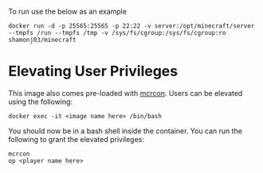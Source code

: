 To run use the below as an example
```
docker run -d -p 25565:25565 -p 22:22 -v server:/opt/minecraft/server --tmpfs /run --tmpfs /tmp -v /sys/fs/cgroup:/sys/fs/cgroup:ro shamonj03/minecraft
```

# Elevating User Privileges
This image also comes pre-loaded with [mcrcon](https://github.com/tiiffi/mcrcon). Users can be elevated using the following:

```
docker exec -it <image name here> /bin/bash
```

You should now be in a bash shell inside the container. You can run the following to grant the elevated privileges:

```shell
mcrcon
op <player name here>
```